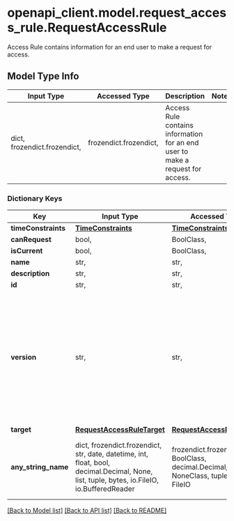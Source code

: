 # openapi_client.model.request_access_rule.RequestAccessRule

Access Rule contains information for an end user to make a request for access.

## Model Type Info
Input Type | Accessed Type | Description | Notes
------------ | ------------- | ------------- | -------------
dict, frozendict.frozendict,  | frozendict.frozendict,  | Access Rule contains information for an end user to make a request for access. | 

### Dictionary Keys
Key | Input Type | Accessed Type | Description | Notes
------------ | ------------- | ------------- | ------------- | -------------
**timeConstraints** | [**TimeConstraints**](TimeConstraints.md) | [**TimeConstraints**](TimeConstraints.md) |  | 
**canRequest** | bool,  | BoolClass,  |  | 
**isCurrent** | bool,  | BoolClass,  |  | 
**name** | str,  | str,  |  | 
**description** | str,  | str,  |  | 
**id** | str,  | str,  |  | 
**version** | str,  | str,  | A unique version identifier for the Access Rule. Updating a rule creates a new version.  When a rule is updated, it&#x27;s ID remains consistent.  | 
**target** | [**RequestAccessRuleTarget**](RequestAccessRuleTarget.md) | [**RequestAccessRuleTarget**](RequestAccessRuleTarget.md) |  | 
**any_string_name** | dict, frozendict.frozendict, str, date, datetime, int, float, bool, decimal.Decimal, None, list, tuple, bytes, io.FileIO, io.BufferedReader | frozendict.frozendict, str, BoolClass, decimal.Decimal, NoneClass, tuple, bytes, FileIO | any string name can be used but the value must be the correct type | [optional]

[[Back to Model list]](../../README.md#documentation-for-models) [[Back to API list]](../../README.md#documentation-for-api-endpoints) [[Back to README]](../../README.md)

